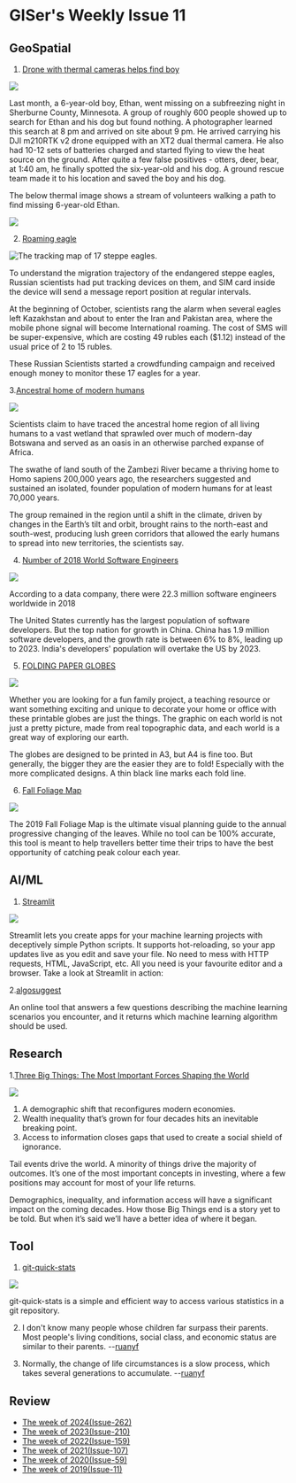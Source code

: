 # GISer's Weekly Issue 11

## GeoSpatial

1. [Drone with thermal cameras helps find boy](https://www.dpreview.com/news/1907862357/photographer-uses-drone-with-thermal-camera-to-find-missing-6-year-old-boy)

![](https://3.img-dpreview.com/files/p/E~TC4x3S590x0~articles/1907862357/Fine_Annotated.jpeg)

Last month, a 6-year-old boy, Ethan, went missing on a subfreezing night in Sherburne County, Minnesota. A group of roughly 600 people showed up to search for Ethan and his dog but found nothing. A photographer learned this search at 8 pm and arrived on site about 9 pm. He arrived carrying his DJI m210RTK v2 drone equipped with an XT2 dual thermal camera. He also had 10-12 sets of batteries charged and started flying to view the heat source on the ground. After quite a few false positives - otters, deer, bear, at 1:40 am, he finally spotted the six-year-old and his dog. A ground rescue team made it to his location and saved the boy and his dog.

The below thermal image shows a stream of volunteers walking a path to find missing 6-year-old Ethan.

![](https://1.img-dpreview.com/files/p/E~TS590x0~articles/1907862357/Fines_Thermal_Image_of_Volunteers.jpeg)

2. [Roaming eagle](https://www.abc.net.au/news/2019-10-26/roaming-russian-eagles-leave-scientists-broke/11642780)

![The tracking map of 17 steppe eagles.](https://www.abc.net.au/news/image/11642852-3x2-700x467.png)

To understand the migration trajectory of the endangered steppe eagles, Russian scientists had put tracking devices on them, and SIM card inside the device will send a message report position at regular intervals.

At the beginning of October, scientists rang the alarm when several eagles left Kazakhstan and about to enter the Iran and Pakistan area, where the mobile phone signal will become International roaming. The cost of SMS will be super-expensive, which are costing 49 rubles each (\$1.12) instead of the usual price of 2 to 15 rubles.

These Russian Scientists started a crowdfunding campaign and received enough money to monitor these 17 eagles for a year.

3.[Ancestral home of modern humans](https://www.theguardian.com/science/2019/oct/28/ancestral-home-of-modern-humans-is-in-botswana-study-finds)

![](https://camo.githubusercontent.com/fa99556df797b876ad8744f32c23e491f95549f6/68747470733a2f2f7777772e77616e67626173652e636f6d2f626c6f67696d672f61737365742f3230313931302f6267323031393130323930342e6a7067)

Scientists claim to have traced the ancestral home region of all living humans to a vast wetland that sprawled over much of modern-day Botswana and served as an oasis in an otherwise parched expanse of Africa.

The swathe of land south of the Zambezi River became a thriving home to Homo sapiens 200,000 years ago, the researchers suggested and sustained an isolated, founder population of modern humans for at least 70,000 years.

The group remained in the region until a shift in the climate, driven by changes in the Earth’s tilt and orbit, brought rains to the north-east and south-west, producing lush green corridors that allowed the early humans to spread into new territories, the scientists say.

4. [Number of 2018 World Software Engineers ](https://hackernoon.com/how-many-software-engineers-are-there-in-the-world-in-2019-us-europe-india-russia-and-china-c016d38oc)

![](https://hackernoon.com/drafts/9ffo38up.png)

According to a data company, there were 22.3 million software engineers worldwide in 2018

The United States currently has the largest population of software developers. But the top nation for growth in China. China has 1.9 million software developers, and the growth rate is between 6% to 8%, leading up to 2023. India's developers' population will overtake the US by 2023.

5. [FOLDING PAPER GLOBES](https://mapscaping.com/pages/folding-paper-globes)

![](https://cdn.shopify.com/s/files/1/1682/4231/files/Folding_paper_globe_-_14_faces_large.jpg?v=1534927708)

Whether you are looking for a fun family project, a teaching resource or want something exciting and unique to decorate your home or office with these printable globes are just the things. The graphic on each world is not just a pretty picture, made from real topographic data, and each world is a great way of exploring our earth.

The globes are designed to be printed in A3, but A4 is fine too. But generally, the bigger they are the easier they are to fold! Especially with the more complicated designs. A thin black line marks each fold line.

6. [Fall Foliage Map](https://smokymountains.com/fall-foliage-map/)

![](https://external-content.duckduckgo.com/iu/?u=https%3A%2F%2Fwww.onecountry.com%2Fwp-content%2Fuploads%2F2019%2F09%2FFall-Foliage-map-predicting-leaves-will-change-in-2019.jpg&f=1&nofb=1)

The 2019 Fall Foliage Map is the ultimate visual planning guide to the annual progressive changing of the leaves. While no tool can be 100% accurate, this tool is meant to help travellers better time their trips to have the best opportunity of catching peak colour each year.

## AI/ML

1. [Streamlit](https://github.com/streamlit/streamlit)

![](https://camo.githubusercontent.com/5ae1dcfd188be26bbb0648fb62e9d6d593dbb6f5/68747470733a2f2f617773312e646973636f757273652d63646e2e636f6d2f7374616e6461726431302f75706c6f6164732f73747265616d6c69742f6f726967696e616c2f31582f323932653938356637663735656637626566386332376235383939663731663736636435373765302e676966)

Streamlit lets you create apps for your machine learning projects with deceptively simple Python scripts. It supports hot-reloading, so your app updates live as you edit and save your file. No need to mess with HTTP requests, HTML, JavaScript, etc. All you need is your favourite editor and a browser. Take a look at Streamlit in action:

2.[algosuggest](https://mlroadmap.com/algosuggest/)

An online tool that answers a few questions describing the machine learning scenarios you encounter, and it returns which machine learning algorithm should be used.

## Research

1.[Three Big Things: The Most Important Forces Shaping the World](https://www.collaborativefund.com/blog/three-big-things-the-most-important-forces-shaping-the-world/)

![](https://www.collaborativefund.com/uploads/1-9a3ba1.png)

1. A demographic shift that reconfigures modern economies.
2. Wealth inequality that’s grown for four decades hits an inevitable breaking point.
3. Access to information closes gaps that used to create a social shield of ignorance.

Tail events drive the world. A minority of things drive the majority of outcomes. It’s one of the most important concepts in investing, where a few positions may account for most of your life returns.

Demographics, inequality, and information access will have a significant impact on the coming decades. How those Big Things end is a story yet to be told. But when it’s said we’ll have a better idea of where it began.

## Tool

1. [git-quick-stats](https://github.com/arzzen/git-quick-stats)

![](https://user-images.githubusercontent.com/8818630/58364013-61e53800-7e7b-11e9-87f9-790d6744fbd5.png)

git-quick-stats is a simple and efficient way to access various statistics in a git repository.

2. I don't know many people whose children far surpass their parents. Most people's living conditions, social class, and economic status are similar to their parents.
   --[ruanyf](https://github.com/ruanyf/weekly/blob/master/docs/issue-81.md)

3. Normally, the change of life circumstances is a slow process, which takes several generations to accumulate.
   --[ruanyf](https://github.com/ruanyf/weekly/blob/master/docs/issue-81.md)

## Review

- [The week of 2024(Issue-262)](../2024/issue-262.md)
- [The week of 2023(Issue-210)](../2023/issue-210.md)
- [The week of 2022(Issue-159)](../2022/issue-159.md)
- [The week of 2021(Issue-107)](../2021/issue-107.md)
- [The week of 2020(Issue-59)](../2020/issue-59.md)
- [The week of 2019(Issue-11)](../2019/issue-11.md)

